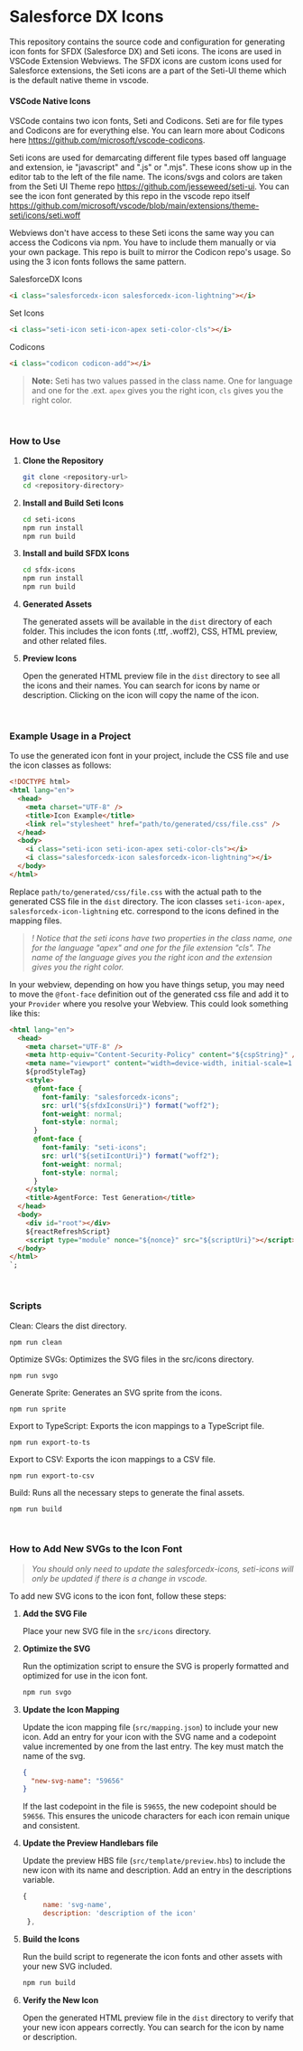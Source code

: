 # Salesforce DX Icons

This repository contains the source code and configuration for generating icon fonts for SFDX (Salesforce DX) and Seti icons. The icons are used in VSCode Extension Webviews. The SFDX icons are custom icons used for Salesforce extensions, the Seti icons are a part of the Seti-UI theme which is the default native theme in vscode.

#### VSCode Native Icons

VSCode contains two icon fonts, Seti and Codicons. Seti are for file types and Codicons are for everything else. You can learn more about Codicons here https://github.com/microsoft/vscode-codicons.

Seti icons are used for demarcating different file types based off language and extension, ie "javascript" and ".js" or ".mjs". These icons show up in the editor tab to the left of the file name. The icons/svgs and colors are taken from the Seti UI Theme repo https://github.com/jesseweed/seti-ui. You can see the icon font generated by this repo in the vscode repo itself https://github.com/microsoft/vscode/blob/main/extensions/theme-seti/icons/seti.woff

Webviews don't have access to these Seti icons the same way you can access the Codicons via npm. You have to include them manually or via your own package. This repo is built to mirror the Codicon repo's usage. So using the 3 icon fonts follows the same pattern.

SalesforceDX Icons

```html
<i class="salesforcedx-icon salesforcedx-icon-lightning"></i>
```

Set Icons

```html
<i class="seti-icon seti-icon-apex seti-color-cls"></i>
```

Codicons

```html
<i class="codicon codicon-add"></i>
```

> **Note:** Seti has two values passed in the class name. One for language and one for the .ext. `apex` gives you the right icon, `cls` gives you the right color.

<br>

### How to Use

1. **Clone the Repository**

   ```sh
   git clone <repository-url>
   cd <repository-directory>
   ```

2. **Install and Build Seti Icons**

   ```sh
   cd seti-icons
   npm run install
   npm run build
   ```

3. **Install and build SFDX Icons**

   ```sh
   cd sfdx-icons
   npm run install
   npm run build
   ```

4. **Generated Assets**

   The generated assets will be available in the `dist` directory of each folder. This includes the icon fonts (.ttf, .woff2), CSS, HTML preview, and other related files.

5. **Preview Icons**

   Open the generated HTML preview file in the `dist` directory to see all the icons and their names. You can search for icons by name or description. Clicking on the icon will copy the name of the icon.

<br>

### Example Usage in a Project

To use the generated icon font in your project, include the CSS file and use the icon classes as follows:

```html
<!DOCTYPE html>
<html lang="en">
  <head>
    <meta charset="UTF-8" />
    <title>Icon Example</title>
    <link rel="stylesheet" href="path/to/generated/css/file.css" />
  </head>
  <body>
    <i class="seti-icon seti-icon-apex seti-color-cls"></i>
    <i class="salesforcedx-icon salesforcedx-icon-lightning"></i>
  </body>
</html>
```

Replace `path/to/generated/css/file.css` with the actual path to the generated CSS file in the `dist` directory. The icon classes `seti-icon-apex, salesforcedx-icon-lightning` etc. correspond to the icons defined in the mapping files.

> _! Notice that the seti icons have two properties in the class name, one for the language "apex" and one for the file extension "cls". The name of the language gives you the right icon and the extension gives you the right color._

In your webview, depending on how you have things setup, you may need to move the `@font-face` definition out of the generated css file and add it to your `Provider` where you resolve your Webview. This could look something like this:

```html
<html lang="en">
  <head>
    <meta charset="UTF-8" />
    <meta http-equiv="Content-Security-Policy" content="${cspString}" />
    <meta name="viewport" content="width=device-width, initial-scale=1.0" />
    ${prodStyleTag}
    <style>
      @font-face {
        font-family: "salesforcedx-icons";
        src: url("${sfdxIconsUri}") format("woff2");
        font-weight: normal;
        font-style: normal;
      }
      @font-face {
        font-family: "seti-icons";
        src: url("${setiIcontUri}") format("woff2");
        font-weight: normal;
        font-style: normal;
      }
    </style>
    <title>AgentForce: Test Generation</title>
  </head>
  <body>
    <div id="root"></div>
    ${reactRefreshScript}
    <script type="module" nonce="${nonce}" src="${scriptUri}"></script>
  </body>
</html>
`;
```

<br>

### Scripts

Clean: Clears the dist directory.

```
npm run clean
```

Optimize SVGs: Optimizes the SVG files in the src/icons directory.

```
npm run svgo
```

Generate Sprite: Generates an SVG sprite from the icons.

```
npm run sprite
```

Export to TypeScript: Exports the icon mappings to a TypeScript file.

```
npm run export-to-ts
```

Export to CSV: Exports the icon mappings to a CSV file.

```
npm run export-to-csv
```

Build: Runs all the necessary steps to generate the final assets.

```
npm run build
```

<br>

### How to Add New SVGs to the Icon Font

> _You should only need to update the salesforcedx-icons, seti-icons will only be updated if there is a change in vscode._

To add new SVG icons to the icon font, follow these steps:

1. **Add the SVG File**

   Place your new SVG file in the `src/icons` directory.

2. **Optimize the SVG**

   Run the optimization script to ensure the SVG is properly formatted and optimized for use in the icon font.

   ```sh
   npm run svgo
   ```

3. **Update the Icon Mapping**

   Update the icon mapping file (`src/mapping.json`) to include your new icon. Add an entry for your icon with the SVG name and a codepoint value incremented by one from the last entry. The key must match the name of the svg.

   ```json
   {
     "new-svg-name": "59656"
   }
   ```

   If the last codepoint in the file is `59655`, the new codepoint should be `59656`. This ensures the unicode characters for each icon remain unique and consistent.

4. **Update the Preview Handlebars file**

   Update the preview HBS file (`src/template/preview.hbs`) to include the new icon with its name and description. Add an entry in the descriptions variable.

   ```js
   {
        name: 'svg-name',
        description: 'description of the icon'
    },
   ```

5. **Build the Icons**

   Run the build script to regenerate the icon fonts and other assets with your new SVG included.

   ```sh
   npm run build
   ```

6. **Verify the New Icon**

   Open the generated HTML preview file in the `dist` directory to verify that your new icon appears correctly. You can search for the icon by name or description.
